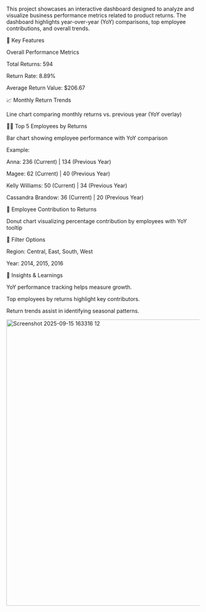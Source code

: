 This project showcases an interactive dashboard designed to analyze and visualize business performance metrics related to product returns. The dashboard highlights year-over-year (YoY) comparisons, top employee contributions, and overall trends.

📌 Key Features

Overall Performance Metrics

Total Returns: 594

Return Rate: 8.89%

Average Return Value: $206.67

📈 Monthly Return Trends

Line chart comparing monthly returns vs. previous year (YoY overlay)

👩‍💼 Top 5 Employees by Returns

Bar chart showing employee performance with YoY comparison

Example:

Anna: 236 (Current) | 134 (Previous Year)

Magee: 62 (Current) | 40 (Previous Year)

Kelly Williams: 50 (Current) | 34 (Previous Year)

Cassandra Brandow: 36 (Current) | 20 (Previous Year)

🍩 Employee Contribution to Returns

Donut chart visualizing percentage contribution by employees with YoY tooltip

🔎 Filter Options

Region: Central, East, South, West

Year: 2014, 2015, 2016

📌 Insights & Learnings

YoY performance tracking helps measure growth.

Top employees by returns highlight key contributors.

Return trends assist in identifying seasonal patterns.

<img width="1377" height="747" alt="Screenshot 2025-09-15 163316 12" src="https://github.com/user-attachments/assets/e8c6d19e-d5f5-4c16-ac35-496057d4f69c" />
